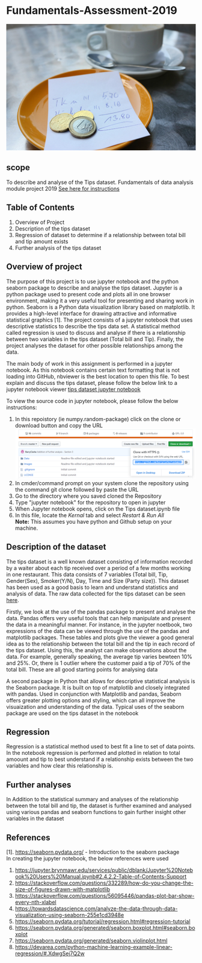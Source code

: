 # Fundamentals-Assessment-2019
![tipping](Images/tipping.png)
## scope
To describe and analyse of the Tips dataset. Fundamentals of data analysis module project 2019
[See here for instructions](https://github.com/ianmcloughlin/project-2019-fundda/raw/master/project.pdf)
## Table of Contents
1. Overview of Project
2. Description of the tips dataset
3. Regression of dataset to determine if a relationship between total bill and tip amount exists
4. Further analysis of the tips dataset

## Overview of project
The purpose of this project is to use jupyter notebook and the python seaborn package to describe and analyse the tips dataset. Jupyter is a python package used to present code and plots all in one browser environment, making it a very useful tool for presenting and sharing work in python. Seaborn is a Python data visualization library based on matplotlib. It provides a high-level interface for drawing attractive and informative statistical graphics [1]. The project consists of a jupyter notebook that uses descriptive statistics to describe the tips data set. A statistical method called regression is used to discuss and analyse if there is a relationship between two variables in the tips dataset (Total bill and Tip). Finally, the project analyses the dataset for other possible relationships among the data.

The main body of work in this assignment is performed in a jupyter notebook. As this notebook contains certain text formatting that is not loading into GitHub, nbviewer is the best location to open this file. To best explain and discuss the tips dataset, please follow the below link to a jupyter notebook viewer
[tips dataset jupyter notebook](https://nbviewer.jupyter.org/github/BarryClarke/Fundamentals---Assessment-2019/blob/master/Tips%20dataset.ipynb) 

To view the source code in jupyter notebook, please follow the below instructions:
1. In this repoistory (ie numpy.random-package) click on the clone or download button and copy the URL ![clone](Images/clone.PNG)
2. In cmder/command prompt on your system clone the repository using the command git clone followed by paste the URL
3. Go to the directory where you saved cloned the Repository
4. Type "jupyter notebook" for the repository to open in jupyter
5. When Jupyter notebook opens, click on the Tips dataset.ipynb file
6. In this file, locate the *Kernal* tab and select *Restart & Run All* <br>
**Note:** This assumes you have python and Github setup on your machine.

## Description of the dataset
The tips dataset is a well known dataset consisting of information recorded by a waiter about each tip received over a period of a few months working in one restaurant. This data consists of 7 variables (Total bill, Tip, Gender(Sex), Smoker(Y/N), Day, Time and Size (Party size)). This dataset has been used as a good basis to learn and understand statistics and analysis of data. The raw data collected for the tips dataset can be seen [here](/Data/tips.csv).

Firstly, we look at the use of the pandas package to present and analyse the data. Pandas offers very useful tools that can help manipulate and present the data in a meaningful manner. For instance, in the jupyter noetbook, two expressions of the data can be viewed through the use of the pandas and matplotlib packages. These tables and plots give the viewer a good general idea as to the relationship between the total bill and the tip in each record of the tips dataset. Using this, the analyst can make observations about the data. For example, generally speaking, the average tip varies bewteen 10% and 25%. Or, there is 1 outlier where the customer paid a tip of 70% of the total bill. These are all good starting points for analysing data 

A second package in Python that allows for descriptive statistical analysis is the Seaborn package. It is built on top of matplotlib and closely integrated with pandas. Used in conjunction with Matplotlib and pandas, Seaborn offers greater plotting options and styling, which can all improve the visuaization and understanding of the data. Typical uses of the seaborn package are used on the tips dataset in the notebook 

## Regression
Regression is a statistical method used to best fit a line to set of data points. In the notebook regression is performed and plotted in relation to total amoount and tip to best understand if a relationship exists between the two variables and how clear this relationship is.

## Further analyses
In Addition to the statistical summary and analyses of the relationship between the total bill and tip, the dataset is further examined and analysed using various pandas and seaborn functions to gain further insight other variables in the dataset

## References
[1]. https://seaborn.pydata.org/ - Introduction to the seaborn package<br>
In creating the jupyter notebook, the below references were used
1. https://jupyter.brynmawr.edu/services/public/dblank/Jupyter%20Notebook%20Users%20Manual.ipynb#2.4.2.2-Table-of-Contents-Support
2. https://stackoverflow.com/questions/332289/how-do-you-change-the-size-of-figures-drawn-with-matplotlib 
3. https://stackoverflow.com/questions/56095446/pandas-plot-bar-show-every-nth-xlabel
4. https://towardsdatascience.com/analyze-the-data-through-data-visualization-using-seaborn-255e1cd3948e
5. https://seaborn.pydata.org/tutorial/regression.html#regression-tutorial
6. https://seaborn.pydata.org/generated/seaborn.boxplot.html#seaborn.boxplot
7. https://seaborn.pydata.org/generated/seaborn.violinplot.html
8. https://devarea.com/python-machine-learning-example-linear-regression/#.XdwgSej7Q2w







